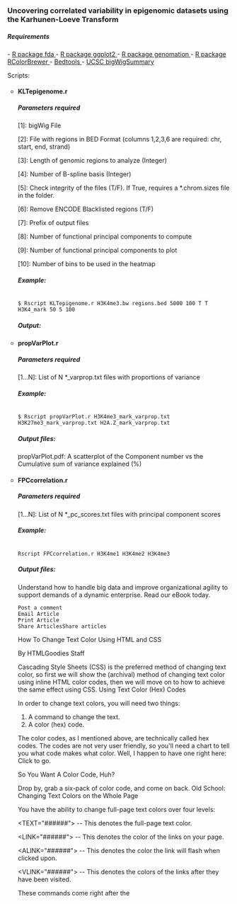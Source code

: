 <h3>Uncovering correlated variability in epigenomic datasets using the Karhunen-Loeve Transform</h3>

<h5> Requirements </h5>
- <a href="http://cran.r-project.org/web/packages/fda/index.html"> R package fda </a> 
- <a href="http://cran.r-project.org/web/packages/ggplot2/index.html"> R package ggplot2 </a> 
- <a href="http://github.com/BIMSBbioinfo/genomation"> R package genomation </a>  
- <a href="http://cran.r-project.org/web/packages/RColorBrewer/index.html"> R package RColorBrewer </a> 
- <a href="http://bedtools.readthedocs.org/en/latest/"> Bedtools </a> 
- <a href="http://hgdownload.cse.ucsc.edu/admin/exe/"> UCSC bigWigSummary </a> 

<p> Scripts: </p> 

<ul style="list-style-type:circle">
<li>
<h4> KLTepigenome.r </h5>
</li>

<h5> Parameters required</h5>
<p> [1]: bigWig File </p> 
<p> [2]: File with regions in BED Format (columns 1,2,3,6 are required: chr, start, end, strand) </p> 
<p> [3]: Length of genomic regions to analyze (Integer)</p> 
<p> [4]: Number of B-spline basis (Integer)</p> 
<p> [5]: Check integrity of the files (T/F). If True, requires a *.chrom.sizes file in the folder.</p> 
<p> [6]: Remove ENCODE Blacklisted regions (T/F)</p> 
<p> [7]: Prefix of output files</p> 
<p> [8]: Number of functional principal components to compute</p> 
<p> [9]: Number of functional principal components to plot</p> 
<p> [10]: Number of bins to be used in the heatmap</p> 

<h5> Example: </h5>

<code>
$ Rscript KLTepigenome.r H3K4me3.bw regions.bed 5000 100 T T H3K4_mark 50 5 100
</code>

<h5> Output: </h5>

<li>
<h4> propVarPlot.r </h5>
</li>

<h5> Parameters required</h5>
<p> [1...N]: List of N *_varprop.txt files with proportions of variance </p> 

<h5> Example: </h5>

<code>
$ Rscript propVarPlot.r H3K4me3_mark_varprop.txt H3K27me3_mark_varprop.txt H2A.Z_mark_varprop.txt
</code>

<h5> Output files: </h5>
propVarPlot.pdf: A scatterplot of the Component number vs the Cumulative sum of variance explained (%)



<li>
<h4> FPCcorrelation.r </h5>
</li>

<h5> Parameters required</h5>
<p> [1...N]: List of N *_pc_scores.txt files with principal component scores  </p> 
 

<h5> Example: </h5>

<code>
Rscript FPCcorrelation.r H3K4me1 H3K4me2 H3K4me3
</code>

<h5> Output files: </h5>
<p> 
Understand how to handle big data and improve organizational agility to support demands of a dynamic enterprise. Read our eBook today.

    Post a comment
    Email Article
    Print Article
    Share ArticlesShare articles

How To Change Text Color Using HTML and CSS

By HTMLGoodies Staff

Cascading Style Sheets (CSS) is the preferred method of changing text color, so first we will show the (archival) method of changing text color using inline HTML color codes, then we will move on to how to achieve the same effect using CSS.
Using Text Color (Hex) Codes

In order to change text colors, you will need two things:

1. A command to change the text.
2. A color (hex) code.

The color codes, as I mentioned above, are technically called hex codes. The codes are not very user friendly, so you'll need a chart to tell you what code makes what color. Well, I happen to have one right here: Click to go.

So You Want A Color Code, Huh?

Drop by, grab a six-pack of color code, and come on back.
Old School: Changing Text Colors on the Whole Page

You have the ability to change full-page text colors over four levels:

<TEXT="######"> -- This denotes the full-page text color.

<LINK="######"> -- This denotes the color of the links on your page.

<ALINK="######"> -- This denotes the color the link will flash when clicked upon.

<VLINK="######"> -- This denotes the colors of the links after they have been visited.

These commands come right after the <TITLE> commands. Again, in that position they affect everything on the page. Also... place them all together inside the same command along with any background commands. Something like this:

< BODY BGCOLOR="######" TEXT="######" LINK="######" VLINK="######">

Please note: When you write these codes, you can write them with a # sign in front of the hex code or not. It used to be that the symbol was required, but not any more. I still use it just because I started that way. You may want to just go with the six-digit code. Also make sure to place a space between each command and be sure to enclose it in quotation marks, like so:

<VLINK="#FFFFFF">
Old School: Changing Specific Word Color

But I only want to change one word's color

!

You'll use a color (hex) code to do the trick. Follow this formula:

<p> <FONT COLOR=red> cor_Scores.csv </FONT>: A  </p>
<p> cor_Scores_#Eigenfunctions.csv:  </p>
<p> cor_Eigenfunctions.csv:  </p>


</ul>
